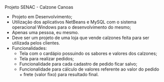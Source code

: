 Projeto SENAC - Calzone Canoas

 - Projeto em Desenvolvimento;
 - Utilização dos aplicativos NetBeans e MySQL com o sistema operacional Windows para o desenvolvimento do mesmo;
 - Apenas uma pessoa, eu mesmo.
 - Deve ser um projeto de uma loja que vende calzones feita para ser utilizada pelos clientes.
 - Funcionalidades:
    * Tela com o cardápio possuindo os sabores e valores dos calzones;
    * Tela para realizar pedidos;
    * Funcionalidade para cada cadastro de pedido ficar salvo;
    * Funcionalidade para cálculo de valores referente ao valor do pedido + frete (valor fixo) para resultado final.
